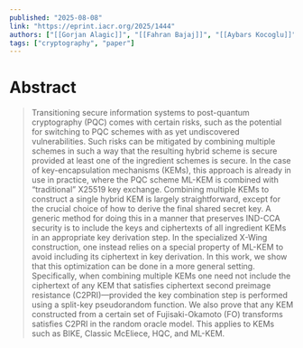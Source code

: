 ```yaml
---
published: "2025-08-08"
link: "https://eprint.iacr.org/2025/1444"
authors: ["[[Gorjan Alagic]]", "[[Fahran Bajaj]]", "[[Aybars Kocoglu]]"]
tags: ["cryptography", "paper"]
---
```


# Abstract

> Transitioning secure information systems to post-quantum cryptography (PQC) comes with certain risks, such as the potential for switching to PQC schemes with as yet undiscovered vulnerabilities. Such risks can be mitigated by combining multiple schemes in such a way that the resulting hybrid scheme is secure provided at least one of the ingredient schemes is secure. In the case of key-encapsulation mechanisms (KEMs), this approach is already in use in practice, where the PQC scheme ML-KEM is combined with “traditional” X25519 key exchange.
> Combining multiple KEMs to construct a single hybrid KEM is largely straightforward, except for the crucial choice of how to derive the final shared secret key. A generic method for doing this in a manner that preserves IND-CCA security is to include the keys and ciphertexts of all ingredient KEMs in an appropriate key derivation step. In the specialized X-Wing construction, one instead relies on a special property of ML-KEM to avoid including its ciphertext in key derivation.
> In this work, we show that this optimization can be done in a more general setting. Specifically, when combining multiple KEMs one need not include the ciphertext of any KEM that satisfies ciphertext second preimage resistance (C2PRI)—provided the key combination step is performed using a split-key pseudorandom function. We also prove that any KEM constructed from a certain set of Fujisaki-Okamoto (FO) transforms satisfies C2PRI in the random oracle model. This applies to KEMs such as BIKE, Classic McEliece, HQC, and ML-KEM.
